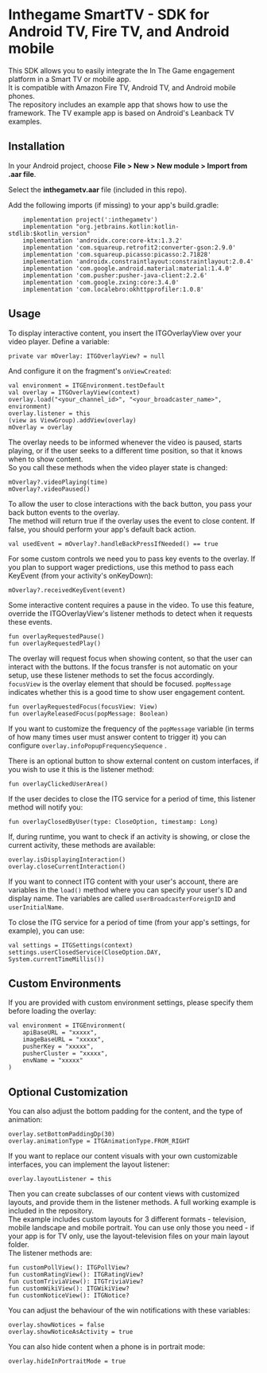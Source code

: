 # Inthegame SmartTV - SDK for Android TV, Fire TV, and Android mobile

This SDK allows you to easily integrate the In The Game engagement platform in a Smart TV or mobile app.\
It is compatible with Amazon Fire TV, Android TV, and Android mobile phones.\
The repository includes an example app that shows how to use the framework. The TV example app is based on Android's Leanback TV examples.


## Installation

In your Android project, choose **File > New > New module > Import from .aar file**. 

Select the **inthegametv.aar** file (included in this repo).

Add the following imports (if missing) to your app's build.gradle:

```
    implementation project(':inthegametv')
    implementation "org.jetbrains.kotlin:kotlin-stdlib:$kotlin_version"
    implementation 'androidx.core:core-ktx:1.3.2'
    implementation 'com.squareup.retrofit2:converter-gson:2.9.0'
    implementation 'com.squareup.picasso:picasso:2.71828'
    implementation 'androidx.constraintlayout:constraintlayout:2.0.4'
    implementation 'com.google.android.material:material:1.4.0'
    implementation 'com.pusher:pusher-java-client:2.2.6'
    implementation 'com.google.zxing:core:3.4.0'
    implementation 'com.localebro:okhttpprofiler:1.0.8'
```

## Usage

To display interactive content, you insert the ITGOverlayView over your video player.
Define a variable:

```
private var mOverlay: ITGOverlayView? = null
```

And configure it on the fragment's `onViewCreated`:
```
val environment = ITGEnvironment.testDefault
val overlay = ITGOverlayView(context)
overlay.load("<your_channel_id>", "<your_broadcaster_name>", environment)
overlay.listener = this
(view as ViewGroup).addView(overlay)
mOverlay = overlay
```

The overlay needs to be informed whenever the video is paused, starts playing, or if the user seeks to a different time position, so that it knows when to show content.\
So you call these methods when the video player state is changed:
```
mOverlay?.videoPlaying(time)
mOverlay?.videoPaused()
```

To allow the user to close interactions with the back button, you pass your back button events to the overlay.\
The method will return true if the overlay uses the event to close content. If false, you should perform your app's default back action.
```
val usedEvent = mOverlay?.handleBackPressIfNeeded() == true
```
For some custom controls we need you to pass key events to the overlay. If you plan to support wager predictions, use this method to pass each KeyEvent (from your activity's onKeyDown):
```
mOverlay?.receivedKeyEvent(event)
```

Some interactive content requires a pause in the video. To use this feature, override the ITGOverlayView's listener methods to detect when it requests these events.
```
fun overlayRequestedPause()
fun overlayRequestedPlay()
```

The overlay will request focus when showing content, so that the user can interact with the buttons. If the focus transfer is not automatic on your setup, use these listener methods to set the focus accordingly.\
`focusView` is the overlay element that should be focused. `popMessage` indicates whether this is a good time to show user engagement content.

```
fun overlayRequestedFocus(focusView: View)
fun overlayReleasedFocus(popMessage: Boolean)
```

If you want to customize the frequency of the `popMessage` variable (in terms of how many times user must answer content to trigger it) you can configure `overlay.infoPopupFrequencySequence` .

There is an optional button to show external content on custom interfaces, if you wish to use it this is the listener method:
```
fun overlayClickedUserArea()
```

If the user decides to close the ITG service for a period of time, this listener method will notify you:
```
fun overlayClosedByUser(type: CloseOption, timestamp: Long)
```

If, during runtime, you want to check if an activity is showing, or close the current activity, these methods are available:
```
overlay.isDisplayingInteraction()
overlay.closeCurrentInteraction()
```
       
If you want to connect ITG content with your user's account, there are variables in the `load()` method where you can specify your user's ID and display name. The variables are called `userBroadcasterForeignID` and `userInitialName`.

To close the ITG service for a period of time (from your app's settings, for example), you can use:
```
val settings = ITGSettings(context)
settings.userClosedService(CloseOption.DAY, System.currentTimeMillis())
```

## Custom Environments

If you are provided with custom environment settings, please specify them before loading the overlay:
```
val environment = ITGEnvironment(
    apiBaseURL = "xxxxx",
    imageBaseURL = "xxxxx",
    pusherKey = "xxxxx",
    pusherCluster = "xxxxx",
    envName = "xxxxx"
)
```

## Optional Customization

You can also adjust the bottom padding for the content, and the type of animation:
```
overlay.setBottomPaddingDp(30)
overlay.animationType = ITGAnimationType.FROM_RIGHT
```

If you want to replace our content visuals with your own customizable interfaces, you can implement the layout listener:
```
overlay.layoutListener = this
```
Then you can create subclasses of our content views with customized layouts, and provide them in the listener methods. A full working example is included in the repository.\
The example includes custom layouts for 3 different formats - television, mobile landscape and mobile portrait. You can use only those you need - if your app is for TV only, use the layout-television files on your main layout folder.\
The listener methods are: 
```
fun customPollView(): ITGPollView?
fun customRatingView(): ITGRatingView?
fun customTriviaView(): ITGTriviaView?
fun customWikiView(): ITGWikiView?
fun customNoticeView(): ITGNotice?
```

You can adjust the behaviour of the win notifications with these variables:
```
overlay.showNotices = false
overlay.showNoticeAsActivity = true
```

You can also hide content when a phone is in portrait mode:
```
overlay.hideInPortraitMode = true
```
